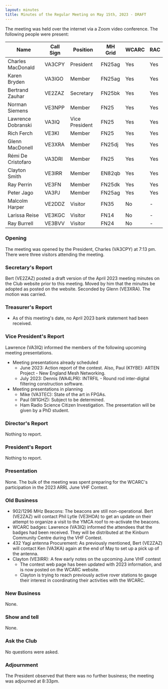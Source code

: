 ```yaml
---
layout: minutes
title: Minutes of the Regular Meeting on May 15th, 2023 - DRAFT
---
```

The meeting was held over the internet via a Zoom video conference.
The following people were present:

| Name                   | Call Sign  | Position         | MH Grid | WCARC | RAC |
|------------------------|------------|------------------|---------|-------|-----|
| Charles MacDonald      | VA3CPY     | President        | FN25ag  | Yes   | Yes |
| Karen Bryden           | VA3IGO     | Member           | FN25ag  | Yes   | Yes |
| Bertrand Zauhar        | VE2ZAZ     | Secretary        | FN25bk  | Yes   | Yes |
| Norman Siemens         | VE3NPP     | Member           | FN25    | Yes   | Yes |
| Lawrence Dobranski     | VA3IQ      | Vice President   | FN25    | Yes   | Yes |
| Rich Ferch             | VE3KI      | Member           | FN25    | Yes   | Yes |
| Glenn MacDonell        | VE3XRA     | Member           | FN25dj  | Yes   | Yes |
| Rémi De Cristofaro     | VA3DRI     | Member           | FN25    | Yes   | Yes |
| Clayton Smith          | VE3IRR     | Member           | EN82qb  | Yes   | Yes |
| Ray Perrin             | VE3FN      | Member           | FN25dk  | Yes   | Yes |
| Peter Jago             | VA3PJ      | Member           | FN25ag  | Yes   | Yes |
| Malcolm Harper         | VE2DDZ     | Visitor          | FN35    | No    |  -  |
| Larissa Reise          | VE3KGC     | Visitor          | FN14    | No    |  -  |
| Ray Burrell            | VE3BVV     | Visitor          | FN24    | No    |  -  |

### Opening
The meeting was opened by the President, Charles (VA3CPY) at 7:13 pm.
There were three visitors attending the meeting.

### Secretary's Report
Bert (VE2ZAZ) posted a draft version of the April 2023 meeting minutes on the Club website prior to this meeting. Moved by him that the minutes be adopted as posted on the website. Seconded by Glenn (VE3XRA). The motion was carried.

### Treasurer's Report
- As of this meeting's date, no April 2023 bank statement had been received.

### Vice President's Report
Lawrence (VA3IQ) informed the members of the following upcoming meeting presentations.
- Meeting presentations already scheduled
   - June 2023: Action report of the contest. Also, Paul (K1YBE): ARTEN Project - New England Mesh Networking.
   - July 2023: Dennis (WA4LPR): INTRFIL - Round rod inter-digital filtering construction software.
- Meeting presentations in planning
   - Mike (VA3TEC): State of the art in FPGAs.
   - Paul (W1GHZ): Subject to be determined.
   - Ham Radio Science Citizen Investigation. The presentation will be given by a PhD student.

### Director's Report
Nothing to report.

### President's Report
Nothing to report.

### Presentation
None. The bulk of the meeting was spent preparing for the WCARC's participation in the 2023 ARRL June VHF Contest.

### Old Business
- 902/1296 MHz Beacons: The beacons are still non-operational. Bert (VE2ZAZ) will contact Phil Lytle (VE3HOA) to get an update on their attempt to organize a visit to the YMCA roof to re-activate the beacons.
- WCARC badges: Lawrence (VA3IQ) informed the attendees that the badges had been received. They will be distributed at the Kinburn Community Centre during the VHF Contest.
- 432 Yagi antenna Procurement: As previously mentioned, Bert (VE2ZAZ) will contact Ken (VA3KA)  again at the end of May to set up a pick up of the antenna.
- Clayton (VE3IRR): A few early notes on the upcoming June VHF contest
   - The contest web page has been updated with 2023 information, and is now posted on the WCARC website.
   - Clayton is trying to reach previously active rover stations to gauge their interest in coordinating their activities with the WCARC.

### New Business
None.

### Show and tell
None.

### Ask the Club
No questions were asked.

### Adjournment
The President observed that there was no further business; the meeting was adjourned at 8:33pm.
